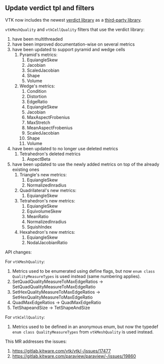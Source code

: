## Update verdict tpl and filters

VTK now includes the newest [verdict library](https://github.com/sandialabs/verdict/) as
a [third-party library](https://gitlab.kitware.com/third-party/verdict).

`vtkMeshQuality` and `vtkCellQuality` filters that use the verdict library:

1) have been multithreaded
2) have been improved documentation-wise on several metrics
3) have been updated to support pyramid and wedge cells
    1) Pyramid's metrics:
        1) EquiangleSkew
        2) Jacobian
        3) ScaledJacobian
        4) Shape
        5) Volume
    2) Wedge's metrics:
        1) Condition
        2) Distortion
        3) EdgeRatio
        4) EquiangleSkew
        5) Jacobian
        6) MaxAspectFrobenius
        7) MaxStretch
        8) MeanAspectFrobenius
        9) ScaledJacobian
        10) Shape
        11) Volume
4) have been updated to no longer use deleted metrics
    1) Tetrahedron's deleted metrics
        1) AspectBeta
5) have been updated to use the newly added metrics on top of the already existing ones
    1) Triangle's new metrics:
        1) EquiangleSkew
        2) NormalizedInradius
    2) Quadrilateral's new metrics:
        1) EquiangleSkew
    3) Tetrahedron's new metrics:
        1) EquiangleSkew
        2) EquivolumeSkew
        3) MeanRatio
        4) NormalizedInradius
        5) SquishIndex
    4) Hexahedron's new metrics:
        1) EquiangleSkew
        2) NodalJacobianRatio

API changes:

For `vtkMeshQuality`:

1) Metrics used to be enumerated using define flags, but now `enum class QualityMeasureTypes` is used instead (same
   numbering applies).
2) SetQuadQualityMeasureToMaxEdgeRatios -> SetQuadQualityMeasureToMaxEdgeRatio
3) SetHexQualityMeasureToMaxEdgeRatios -> SetHexQualityMeasureToMaxEdgeRatio
4) QuadMaxEdgeRatios -> QuadMaxEdgeRatio
5) TetShapeandSize -> TetShapeAndSize

For `vtkCellQuality`:

1) Metrics used to be defined in an anonymous enum, but now the typedef `enum class QualityMeasureTypes`
   from `vtkMeshQuality` is used instead.

This MR addresses the issues:

1) https://gitlab.kitware.com/vtk/vtk/-/issues/17477
2) https://gitlab.kitware.com/paraview/paraview/-/issues/19860
